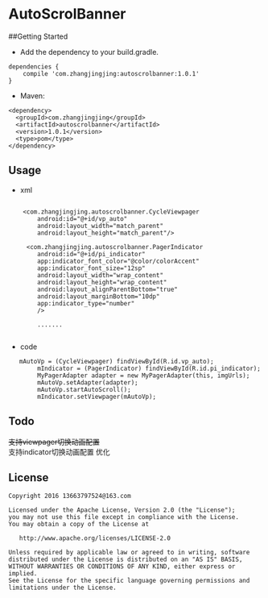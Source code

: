 # AutoScrolBanner

##Getting Started

 - Add the dependency to your build.gradle.
 
```
dependencies {
    compile 'com.zhangjingjing:autoscrolbanner:1.0.1'
}
```
- Maven:

```
<dependency>
  <groupId>com.zhangjingjing</groupId>
  <artifactId>autoscrolbanner</artifactId>
  <version>1.0.1</version>
  <type>pom</type>
</dependency>
```

## Usage
- xml

```

    <com.zhangjingjing.autoscrolbanner.CycleViewpager
        android:id="@+id/vp_auto"
        android:layout_width="match_parent"
        android:layout_height="match_parent"/>
        
     <com.zhangjingjing.autoscrolbanner.PagerIndicator
        android:id="@+id/pi_indicator"
        app:indicator_font_color="@color/colorAccent"
        app:indicator_font_size="12sp"
        android:layout_width="wrap_content"
        android:layout_height="wrap_content"
        android:layout_alignParentBottom="true"
        android:layout_marginBottom="10dp"
        app:indicator_type="number"
        />
            
        .......
     
```

- code

```
   mAutoVp = (CycleViewpager) findViewById(R.id.vp_auto);
        mIndicator = (PagerIndicator) findViewById(R.id.pi_indicator);
        MyPagerAdapter adapter = new MyPagerAdapter(this, imgUrls);
        mAutoVp.setAdapter(adapter);
        mAutoVp.startAutoScroll();
        mIndicator.setViewpager(mAutoVp);
```

## Todo

 ~~支持viewpager切换动画配置~~ <br>
 支持indicator切换动画配置
 优化

## License

    Copyright 2016 13663797524@163.com

    Licensed under the Apache License, Version 2.0 (the "License");
    you may not use this file except in compliance with the License.
    You may obtain a copy of the License at

       http://www.apache.org/licenses/LICENSE-2.0

    Unless required by applicable law or agreed to in writing, software
    distributed under the License is distributed on an "AS IS" BASIS,
    WITHOUT WARRANTIES OR CONDITIONS OF ANY KIND, either express or implied.
    See the License for the specific language governing permissions and
    limitations under the License.
